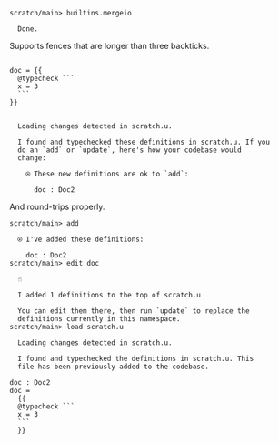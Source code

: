 ``` ucm
scratch/main> builtins.mergeio

  Done.
```

Supports fences that are longer than three backticks.

```` unison

doc = {{
  @typecheck ```
  x = 3
  ```
}}

````

``` ucm :added-by-ucm

  Loading changes detected in scratch.u.

  I found and typechecked these definitions in scratch.u. If you
  do an `add` or `update`, here's how your codebase would
  change:

    ⍟ These new definitions are ok to `add`:
    
      doc : Doc2
```

And round-trips properly.

``` ucm
scratch/main> add

  ⍟ I've added these definitions:

    doc : Doc2
scratch/main> edit doc

  ☝️

  I added 1 definitions to the top of scratch.u

  You can edit them there, then run `update` to replace the
  definitions currently in this namespace.
scratch/main> load scratch.u

  Loading changes detected in scratch.u.

  I found and typechecked the definitions in scratch.u. This
  file has been previously added to the codebase.
```

```` unison :added-by-ucm scratch.u
doc : Doc2
doc =
  {{
  @typecheck ```
  x = 3
  ```
  }}
````
